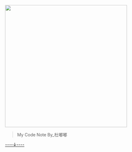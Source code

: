 <!-- _coverpage.md -->
<img src="https://docsify.js.org/_media/icon.svg" style="width: 400px;height: 400px">


> My Code Note
>By_杜嘟嘟

[----↓----](#docsify)
